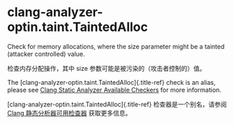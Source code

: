 # clang-analyzer-optin.taint.TaintedAlloc

Check for memory allocations, where the size parameter might be a tainted (attacker controlled) value.

检查内存分配操作，其中 size 参数可能是被污染的（攻击者控制的）值。

The [clang-analyzer-optin.taint.TaintedAlloc]{.title-ref} check is an alias, please see [Clang Static Analyzer Available Checkers](https://clang.llvm.org/docs/analyzer/checkers.html#optin-taint-taintedalloc) for more information.

[clang-analyzer-optin.taint.TaintedAlloc]{.title-ref} 检查器是一个别名，请参阅 [Clang 静态分析器可用检查器](https://clang.llvm.org/docs/analyzer/checkers.html#optin-taint-taintedalloc) 获取更多信息。
